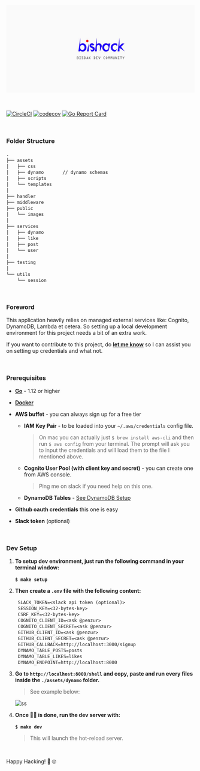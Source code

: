 ![bishack](./banner.jpg)

&nbsp;

[![CircleCI](https://circleci.com/gh/bis-hack/bishack.dev.svg?style=svg)](https://circleci.com/gh/bis-hack/bishack.dev)
[![codecov](https://codecov.io/gh/bis-hack/bishack.dev/branch/master/graph/badge.svg)](https://codecov.io/gh/bis-hack/bishack.dev)
[![Go Report Card](https://goreportcard.com/badge/github.com/bis-hack/bishack.dev)](https://goreportcard.com/report/github.com/bis-hack/bishack.dev)

&nbsp;

### Folder Structure
	.
	├── assets
	│   ├── css
	│   ├── dynamo       // dynamo schemas
	│   ├── scripts
	│   └── templates
	│
	├── handler
	├── middleware
	├── public
	│   └── images
	│
	├── services
	│   ├── dynamo
	│   ├── like
	│   ├── post
	│   └── user
	│
	├── testing
	│
	└── utils
	    └── session
&nbsp;


### Foreword

This application heavily relies on managed external services like: Cognito, DynamoDB, Lambda et cetera. So setting up a local development environment for this project needs a bit of an extra work.

If you want to contribute to this project, do **[let me know](https://github.com/penzur)** so I can assist you on setting up credentials and what not.

&nbsp;

### Prerequisites


- [**Go**](https://golang.org) - 1.12 or higher

- [**Docker**](https://docker.io)

- **AWS buffet** - you can always sign up for a free tier

	- **IAM Key Pair** - to be loaded into your `~/.aws/credentials` config file.

		> On mac you can actually just `$ brew install aws-cli` and then run `$ aws config` from your terminal. The prompt will ask you to input the credentials and will load them to the file I mentioned above.

	- **Cognito User Pool (with client key and secret)** - you can create one from AWS console.

		> Ping me on slack if you need help on this one.

	- **DynamoDB Tables** - [See DynamoDB Setup](#dynamodb-setup-local)


- **Github oauth credentials** this one is easy
- **Slack token** (optional)

&nbsp;

### Dev Setup


1. **To setup dev environment, just run the following command in your terminal window:**

	**`$ make setup`**


2. **Then create a `.env` file with the following content:**

		SLACK_TOKEN=<slack api token (optional)>
		SESSION_KEY=<32-bytes-key>
		CSRF_KEY=<32-bytes-key>
		COGNITO_CLIENT_ID=<ask @penzur>
		COGNITO_CLIENT_SECRET=<ask @penzur>
		GITHUB_CLIENT_ID=<ask @penzur>
		GITHUB_CLIENT_SECRET=<ask @penzur>
		GITHUB_CALLBACK=http://localhost:3000/signup
		DYNAMO_TABLE_POSTS=posts
		DYNAMO_TABLE_LIKES=likes
		DYNAMO_ENDPOINT=http://localhost:8000


3. **Go to `http://localhost:8000/shell` and copy, paste and run every files inside the `./assets/dynamo` folder.**

	> See example below:

	![ss](https://cl.ly/d0ea7b20429e/Screen%252520Recording%2525202019-06-21%252520at%25252003.19%252520PM.gif)



4. **Once ☝🏼 is done, run the dev server with:**

	**`$ make dev`**

	> This will launch the hot-reload server.

&nbsp;


Happy Hacking! 🖖 🤓

&nbsp;


